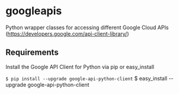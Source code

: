 googleapis
==========

Python wrapper classes for accessing different Google Cloud APIs (https://developers.google.com/api-client-library/)

Requirements
------------

Install the Google API Client for Python via pip or easy_install

` $ pip install --upgrade google-api-python-client
` $ easy_install --upgrade google-api-python-client
